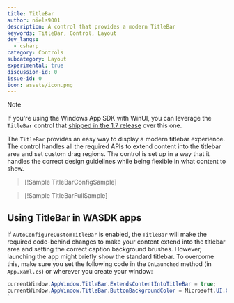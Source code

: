 ```yaml
---
title: TitleBar
author: niels9001
description: A control that provides a modern TitleBar
keywords: TitleBar, Control, Layout
dev_langs:
  - csharp
category: Controls
subcategory: Layout
experimental: true
discussion-id: 0
issue-id: 0
icon: assets/icon.png
---
```


> [!NOTE]
> If you're using the Windows App SDK with WinUI, you can leverage the `TitleBar` control that [shipped in the 1.7 release](https://learn.microsoft.com/windows/apps/windows-app-sdk/stable-channel#new-titlebar-control) over this one.

The `TitleBar` provides an easy way to display a modern titlebar experience. The control handles all the required APIs to extend content into the titlebar area and set custom drag regions. The control is set up in a way that it handles the correct design guidelines while being flexible in what content to show.

> [!Sample TitleBarConfigSample]

> [!Sample TitleBarFullSample]

## Using TitleBar in WASDK apps
If `AutoConfigureCustomTitleBar` is enabled, the `TitleBar` will make the required code-behind changes to make your content extend into the titlebar area and setting the correct caption background brushes. However, launching the app might briefly show the standard titlebar. To overcome this, make sure you set the following code in the `OnLaunched` method (in `App.xaml.cs`) or wherever you create your window:

```CS
currentWindow.AppWindow.TitleBar.ExtendsContentIntoTitleBar = true;
currentWindow.AppWindow.TitleBar.ButtonBackgroundColor = Microsoft.UI.Colors.Transparent;
`

